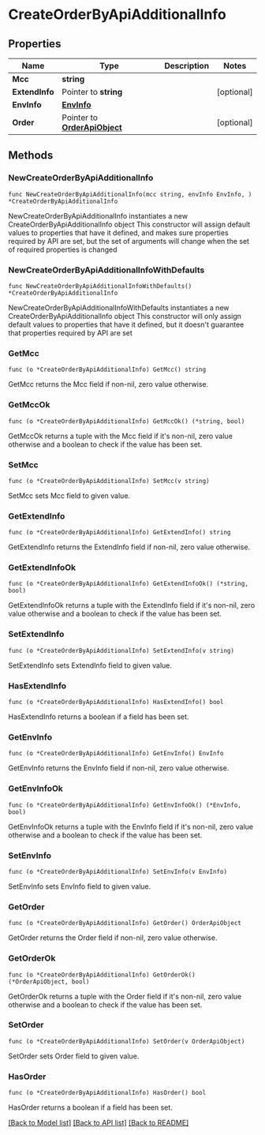 # CreateOrderByApiAdditionalInfo

## Properties

Name | Type | Description | Notes
------------ | ------------- | ------------- | -------------
**Mcc** | **string** |  | 
**ExtendInfo** | Pointer to **string** |  | [optional] 
**EnvInfo** | [**EnvInfo**](EnvInfo.md) |  | 
**Order** | Pointer to [**OrderApiObject**](OrderApiObject.md) |  | [optional] 

## Methods

### NewCreateOrderByApiAdditionalInfo

`func NewCreateOrderByApiAdditionalInfo(mcc string, envInfo EnvInfo, ) *CreateOrderByApiAdditionalInfo`

NewCreateOrderByApiAdditionalInfo instantiates a new CreateOrderByApiAdditionalInfo object
This constructor will assign default values to properties that have it defined,
and makes sure properties required by API are set, but the set of arguments
will change when the set of required properties is changed

### NewCreateOrderByApiAdditionalInfoWithDefaults

`func NewCreateOrderByApiAdditionalInfoWithDefaults() *CreateOrderByApiAdditionalInfo`

NewCreateOrderByApiAdditionalInfoWithDefaults instantiates a new CreateOrderByApiAdditionalInfo object
This constructor will only assign default values to properties that have it defined,
but it doesn't guarantee that properties required by API are set

### GetMcc

`func (o *CreateOrderByApiAdditionalInfo) GetMcc() string`

GetMcc returns the Mcc field if non-nil, zero value otherwise.

### GetMccOk

`func (o *CreateOrderByApiAdditionalInfo) GetMccOk() (*string, bool)`

GetMccOk returns a tuple with the Mcc field if it's non-nil, zero value otherwise
and a boolean to check if the value has been set.

### SetMcc

`func (o *CreateOrderByApiAdditionalInfo) SetMcc(v string)`

SetMcc sets Mcc field to given value.


### GetExtendInfo

`func (o *CreateOrderByApiAdditionalInfo) GetExtendInfo() string`

GetExtendInfo returns the ExtendInfo field if non-nil, zero value otherwise.

### GetExtendInfoOk

`func (o *CreateOrderByApiAdditionalInfo) GetExtendInfoOk() (*string, bool)`

GetExtendInfoOk returns a tuple with the ExtendInfo field if it's non-nil, zero value otherwise
and a boolean to check if the value has been set.

### SetExtendInfo

`func (o *CreateOrderByApiAdditionalInfo) SetExtendInfo(v string)`

SetExtendInfo sets ExtendInfo field to given value.

### HasExtendInfo

`func (o *CreateOrderByApiAdditionalInfo) HasExtendInfo() bool`

HasExtendInfo returns a boolean if a field has been set.

### GetEnvInfo

`func (o *CreateOrderByApiAdditionalInfo) GetEnvInfo() EnvInfo`

GetEnvInfo returns the EnvInfo field if non-nil, zero value otherwise.

### GetEnvInfoOk

`func (o *CreateOrderByApiAdditionalInfo) GetEnvInfoOk() (*EnvInfo, bool)`

GetEnvInfoOk returns a tuple with the EnvInfo field if it's non-nil, zero value otherwise
and a boolean to check if the value has been set.

### SetEnvInfo

`func (o *CreateOrderByApiAdditionalInfo) SetEnvInfo(v EnvInfo)`

SetEnvInfo sets EnvInfo field to given value.


### GetOrder

`func (o *CreateOrderByApiAdditionalInfo) GetOrder() OrderApiObject`

GetOrder returns the Order field if non-nil, zero value otherwise.

### GetOrderOk

`func (o *CreateOrderByApiAdditionalInfo) GetOrderOk() (*OrderApiObject, bool)`

GetOrderOk returns a tuple with the Order field if it's non-nil, zero value otherwise
and a boolean to check if the value has been set.

### SetOrder

`func (o *CreateOrderByApiAdditionalInfo) SetOrder(v OrderApiObject)`

SetOrder sets Order field to given value.

### HasOrder

`func (o *CreateOrderByApiAdditionalInfo) HasOrder() bool`

HasOrder returns a boolean if a field has been set.


[[Back to Model list]](../README.md#documentation-for-models) [[Back to API list]](../README.md#documentation-for-api-endpoints) [[Back to README]](../README.md)


